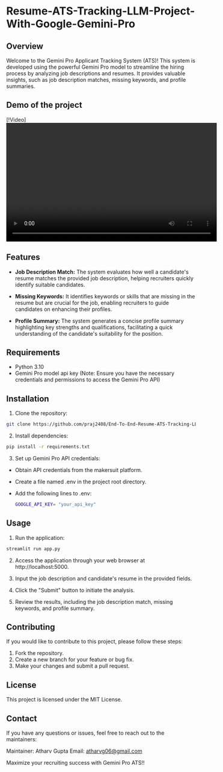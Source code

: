 # Resume-ATS-Tracking-LLM-Project-With-Google-Gemini-Pro
## Overview
Welcome to the Gemini Pro Applicant Tracking System (ATS)! This system is developed using the powerful Gemini Pro model to streamline the hiring process by analyzing job descriptions and resumes. It provides valuable insights, such as job description matches, missing keywords, and profile summaries.

## Demo of the project
[!Video]
<video width="560" height="315" controls>
  <source src="https://github.com/atharvguitarist/ATS-Resume-Analyser-via-Gemini-Pro/blob/main/Project%20Demo.mp4" type="video/mp4">
  Your browser does not support the video tag.
</video>

## Features
- **Job Description Match:** The system evaluates how well a candidate's resume matches the provided job description, helping recruiters quickly identify suitable candidates.

- **Missing Keywords:** It identifies keywords or skills that are missing in the resume but are crucial for the job, enabling recruiters to guide candidates on enhancing their profiles.

- **Profile Summary:** The system generates a concise profile summary highlighting key strengths and qualifications, facilitating a quick understanding of the candidate's suitability for the position.

## Requirements
- Python 3.10
- Gemini Pro model api key (Note: Ensure you have the necessary credentials and permissions to access the Gemini Pro API)

## Installation
1. Clone the repository:
```bash
git clone https://github.com/praj2408/End-To-End-Resume-ATS-Tracking-LLM-Project-With-Google-Gemini-Pro/
```

2. Install dependencies:
```bash
pip install -r requirements.txt
```

3. Set up Gemini Pro API credentials:
 - Obtain API credentials from the makersuit platform.

 - Create a file named .env in the project root directory.

 - Add the following lines to .env:
   ```bash
   GOOGLE_API_KEY= "your_api_key"
   ```

## Usage
1. Run the application:
```bash
streamlit run app.py
```
2. Access the application through your web browser at http://localhost:5000.

3. Input the job description and candidate's resume in the provided fields.

4. Click the "Submit" button to initiate the analysis.

5. Review the results, including the job description match, missing keywords, and profile summary.


## Contributing
If you would like to contribute to this project, please follow these steps:

1. Fork the repository.
2. Create a new branch for your feature or bug fix.
3. Make your changes and submit a pull request.


## License
This project is licensed under the MIT License.

## Contact
If you have any questions or issues, feel free to reach out to the maintainers:

Maintainer: Atharv Gupta
Email: atharvg06@gmail.com

Maximize your recruiting success with Gemini Pro ATS!!
